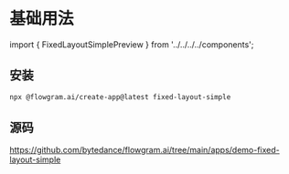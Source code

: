# 基础用法

import { FixedLayoutSimplePreview } from '../../../../components';

<FixedLayoutSimplePreview />

## 安装

```bash
npx @flowgram.ai/create-app@latest fixed-layout-simple
```

## 源码

https://github.com/bytedance/flowgram.ai/tree/main/apps/demo-fixed-layout-simple
